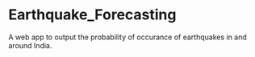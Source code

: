 # Earthquake_Forecasting
A web app to output the probability of occurance of earthquakes in and around India.
